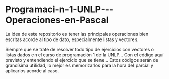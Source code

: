# Programaci-n-1-UNLP---Operaciones-en-Pascal
La idea de este repositorio es tener las principales operaciones bien escritas acorde al tipo de dato, especialmente listas y vectores.

Siempre que se trate de resolver todo tipo de ejercicios con vectores o listas 
dados en el curso de programación 1 de la UNLP... Con el código aquí previsto
y entendiendo el ejercicio que se tiene... Estos códigos serán de grandísima utilidad,
lo mejor es memorizarlos para la hora del parcial y aplicarlos acorde al caso.
